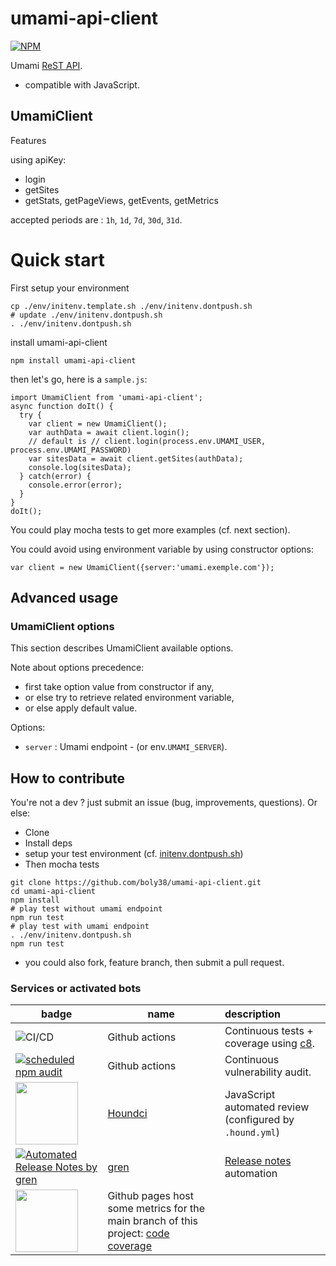 # umami-api-client

[![NPM](https://nodei.co/npm/umami-api-client.png?compact=true)](https://npmjs.org/package/umami-api-client)

Umami [ReST API](https://umami.is/docs/api).

- compatible with JavaScript.

## UmamiClient
Features

using apiKey:
- login
- getSites
- getStats, getPageViews, getEvents, getMetrics

accepted periods are : `1h`, `1d`, `7d`, `30d`, `31d`.

# Quick start

First setup your environment
```
cp ./env/initenv.template.sh ./env/initenv.dontpush.sh
# update ./env/initenv.dontpush.sh
. ./env/initenv.dontpush.sh
```

install umami-api-client

```
npm install umami-api-client
```

then let's go, here is a `sample.js`:
```
import UmamiClient from 'umami-api-client';
async function doIt() {
  try {
    var client = new UmamiClient();
    var authData = await client.login(); 
    // default is // client.login(process.env.UMAMI_USER, process.env.UMAMI_PASSWORD)
    var sitesData = await client.getSites(authData);
    console.log(sitesData);
  } catch(error) {
    console.error(error);
  }
}
doIt();
```
You could play mocha tests to get more examples (cf. next section).

You could avoid using environment variable by using constructor options:
```
var client = new UmamiClient({server:'umami.exemple.com'});
```

## Advanced usage


### UmamiClient options
This section describes UmamiClient available options.

Note about options precedence: 
- first take option value from constructor if any, 
- or else try to retrieve related environment variable, 
- or else apply default value.

Options:
- `server` : Umami endpoint - (or env.`UMAMI_SERVER`).

## How to contribute
You're not a dev ? just submit an issue (bug, improvements, questions). Or else:
* Clone
* Install deps
* setup your test environment (cf. [initenv.dontpush.sh](./env/initenv.dontpush.sh))
* Then mocha tests
```
git clone https://github.com/boly38/umami-api-client.git
cd umami-api-client
npm install
# play test without umami endpoint
npm run test
# play test with umami endpoint
. ./env/initenv.dontpush.sh
npm run test
```
* you could also fork, feature branch, then submit a pull request.

### Services or activated bots

| badge                                                                                                                                                                                      | name   | description  |
|--------------------------------------------------------------------------------------------------------------------------------------------------------------------------------------------|-------|:--------|
| ![CI/CD](https://github.com/boly38/umami-api-client/workflows/umami_api_client_ci/badge.svg)                                                                                               |Github actions|Continuous tests + coverage using [c8](https://www.npmjs.com/package/c8).
| [![scheduled npm audit](https://github.com/boly38/umami-api-client/actions/workflows/audit.yml/badge.svg)](https://github.com/boly38/umami-api-client/actions/workflows/audit.yml) |Github actions|Continuous vulnerability audit.
| [<img src="https://cdn.icon-icons.com/icons2/2148/PNG/512/houndci_icon_132320.png" width="100">](https://houndci.com/)                                                                     |[Houndci](https://houndci.com/)|JavaScript  automated review (configured by `.hound.yml`)|
| [![Automated Release Notes by gren](https://img.shields.io/badge/%F0%9F%A4%96-release%20notes-00B2EE.svg)](https://github-tools.github.io/github-release-notes/)                           |[gren](https://github.com/github-tools/github-release-notes)|[Release notes](https://github.com/boly38/umami-api-client/releases) automation|
| [<img src="https://codetheweb.blog/assets/img/posts/github-pages-free-hosting/cover.png" width="100">](https://boly38.github.io/umami-api-client/)                                     | Github pages host some metrics for the main branch of this project: [code coverage](https://boly38.github.io/umami-api-client/)

